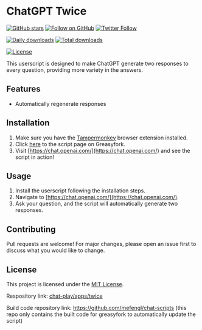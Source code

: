 # ChatGPT Twice

[![GitHub stars](https://img.shields.io/github/stars/mefengl/chat-play?style=social)](https://github.com/mefengl/chat-play)
[![Follow on GitHub](https://img.shields.io/github/followers/mefengl?label=Follow%20%40mefengl&style=social)](https://github.com/mefengl)
[![Twitter Follow](https://img.shields.io/twitter/follow/mefengl?style=social)](https://twitter.com/mefengl)

[![Daily downloads](https://img.shields.io/greasyfork/dd/463688)](https://greasyfork.org/zh-CN/scripts/463688-chatgpt-twice/stats)
[![Total downloads](https://img.shields.io/greasyfork/dt/463688)](https://greasyfork.org/zh-CN/scripts/463688-chatgpt-twice/stats)

[![License](https://img.shields.io/greasyfork/l/463688?color=&label=License)](https://opensource.org/licenses/MIT)

This userscript is designed to make ChatGPT generate two responses to every question, providing more variety in the answers.

## Features

- Automatically regenerate responses

## Installation

1. Make sure you have the [Tampermonkey](https://www.tampermonkey.net/) browser extension installed.
2. Click [here](https://greasyfork.org/scripts/463688-chatgpt-twice) to the script page on Greasyfork.
3. Visit [https://chat.openai.com/](https://chat.openai.com/) and see the script in action!

## Usage

1. Install the userscript following the installation steps.
2. Navigate to [https://chat.openai.com/](https://chat.openai.com/).
3. Ask your question, and the script will automatically generate two responses.

## Contributing

Pull requests are welcome! For major changes, please open an issue first to discuss what you would like to change.

## License

This project is licensed under the [MIT License](LICENSE).

Respository link: [chat-play/apps/twice](https://github.com/mefengl/chat-play)

Build code repository link: https://github.com/mefengl/chat-scripts (this repo only contains the built code for greasyfork to automatically update the script)
